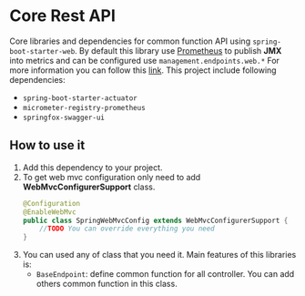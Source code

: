 # Core Rest API
Core libraries and dependencies for common function API using `spring-boot-starter-web`.
By default this library use [Prometheus](https://prometheus.io/) to publish **JMX** into metrics and can be configured use `management.endpoints.web.*`
For more information you can follow this [link](https://docs.spring.io/spring-boot/docs/current/reference/html/production-ready-endpoints.html).
This project include following dependencies:
- `spring-boot-starter-actuator`
- `micrometer-registry-prometheus`
- `springfox-swagger-ui`

## How to use it
1. Add this dependency to your project.
2. To get web mvc configuration only need to add **WebMvcConfigurerSupport** class.
   ```Java
   @Configuration
   @EnableWebMvc
   public class SpringWebMvcConfig extends WebMvcConfigurerSupport {
       //TODO You can override everything you need
   }
   ```
3. You can used any of class that you need it. Main features of this libraries is:
   - `BaseEndpoint`: define common function for all controller. You can add others common function in this class.
